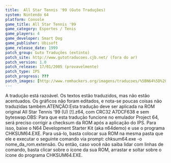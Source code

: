 ```yaml
---
title:  All Star Tennis '99 (Guto Traduções)
system: Nintendo 64
platform: Console
game_title: All Star Tennis '99
game_category: Esportes / Tenis
game_players: 4
game_developer: Smart Dog
game_publisher: Ubisoft
game_release_date: 1999
patch_group: Guto Traduções (extinto)
patch_site: http://www.gutotraducoes.cjb.net/ (fora do ar)
patch_version: 1.0
patch_release: 17/01/2005 (provavelmente)
patch_type: IPS
patch_progress: ???
patch_images: [http://www.romhackers.org/imagens/traducoes/%5BN64%5D%20All%20Star%20Tennis%20'99%20-%20Guto%20-%201.jpg,http://www.romhackers.org/imagens/traducoes/%5BN64%5D%20All%20Star%20Tennis%20'99%20-%20Guto%20-%202.jpg,http://www.romhackers.org/imagens/traducoes/%5BN64%5D%20All%20Star%20Tennis%20'99%20-%20Guto%20-%203.jpg]
---
```

A tradução está razoável. Os textos estão traduzidos, mas não estão acentuados. Os gráficos não foram editados, e nota-se poucas coisas não traduzidas também.ATENÇÃO:Esta tradução deve ser aplicada na ROM original All Star Tennis '99 (U) [!].z64, com CRC32 A7DCF638 e sem byteswap.OBS: Para que esta tradução funcione no emulador Project 64, será preciso corrigir a checksum da ROM após a aplicação do IPS. Para isso, baixe o N64 Development Starter Kit (aka n64demo) e use o programa CHKSUM64.EXE. Para usá-lo, basta colocar sua ROM na mesma pasta que ele e executar o seguinte comando via prompt: chksum64.exe -o nome_da_rom.extensão. Ou então, caso você não saiba lidar com linhas de comando, basta clicar sobre o ícone da sua ROM, arrastar e soltar sobre o ícone do programa CHKSUM64.EXE.